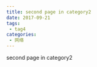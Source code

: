 ```yaml
---
title: second page in category2
date: 2017-09-21
tags:
 - tag4
categories: 
 - 网络
---
```



second page in category2
